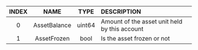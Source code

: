 | INDEX |     NAME     |  TYPE  | DESCRIPTION                                   |
|:-----:|:------------:|:------:|:----------------------------------------------|
|   0   | AssetBalance | uint64 | Amount of the asset unit held by this account |
|   1   | AssetFrozen  |  bool  | Is the asset frozen or not                    |
